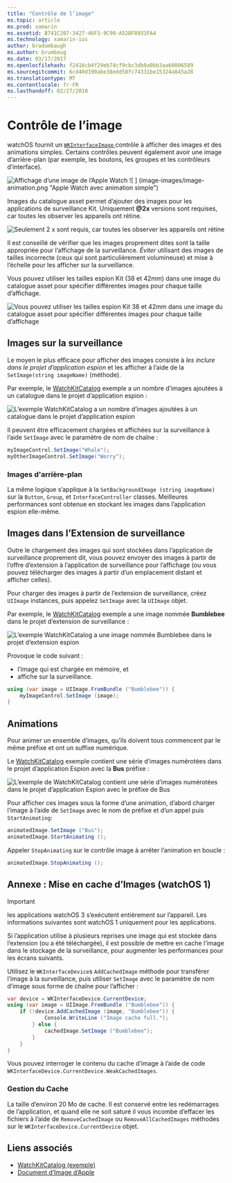 ```yaml
---
title: "Contrôle de l’image"
ms.topic: article
ms.prod: xamarin
ms.assetid: B741C207-3427-46F3-9C90-A52BF8933FA4
ms.technology: xamarin-ios
author: bradumbaugh
ms.author: brumbaug
ms.date: 03/17/2017
ms.openlocfilehash: f2416cb4f29eb74cf9cbc3db0a0bb3aa60806589
ms.sourcegitcommit: 6cd40d190abe38edd50fc74331be15324a845a28
ms.translationtype: MT
ms.contentlocale: fr-FR
ms.lasthandoff: 02/27/2018
---
```

# <a name="image-control"></a>Contrôle de l’image

watchOS fournit un [ `WKInterfaceImage` ](https://developer.xamarin.com/api/type/WatchKit.WKInterfaceImage/) contrôle à afficher des images et des animations simples. Certains contrôles peuvent également avoir une image d’arrière-plan (par exemple, les boutons, les groupes et les contrôleurs d’interface).

![](image-images/image-walkway.png "Affichage d’une image de l’Apple Watch") ![ ] (image-images/image-animation.png "Apple Watch avec animation simple")
<!-- watch image courtesy of http://infinitapps.com/bezel/ -->

Images du catalogue asset permet d’ajouter des images pour les applications de surveillance Kit.
Uniquement  **@2x**  versions sont requises, car toutes les observer les appareils ont rétine.

![](image-images/asset-universal-sml.png "Seulement 2 x sont requis, car toutes les observer les appareils ont rétine")

Il est conseillé de vérifier que les images proprement dites sont la taille appropriée pour l’affichage de la surveillance. *Éviter* utilisant des images de tailles incorrecte (ceux qui sont particulièrement volumineuse) et mise à l’échelle pour les afficher sur la surveillance.

Vous pouvez utiliser les tailles espion Kit (38 et 42mm) dans une image du catalogue asset pour spécifier différentes images pour chaque taille d’affichage.

![](image-images/asset-watch-sml.png "Vous pouvez utiliser les tailles espion Kit 38 et 42mm dans une image du catalogue asset pour spécifier différentes images pour chaque taille d’affichage")


## <a name="images-on-the-watch"></a>Images sur la surveillance

Le moyen le plus efficace pour afficher des images consiste à *les inclure dans le projet d’application espion* et les afficher à l’aide de la `SetImage(string imageName)` (méthode).

Par exemple, le [WatchKitCatalog](https://developer.xamarin.com/samples/WatchKitCatalog/) exemple a un nombre d’images ajoutées à un catalogue dans le projet d’application espion :

![](image-images/asset-whale-sml.png "L’exemple WatchKitCatalog a un nombre d’images ajoutées à un catalogue dans le projet d’application espion")

Il peuvent être efficacement chargées et affichées sur la surveillance à l’aide `SetImage` avec le paramètre de nom de chaîne :

```csharp
myImageControl.SetImage("Whale");
myOtherImageControl.SetImage("Worry");
```

### <a name="background-images"></a>Images d'arrière-plan

La même logique s’applique à la `SetBackgroundImage (string imageName)` sur la `Button`, `Group`, et `InterfaceController` classes. Meilleures performances sont obtenue en stockant les images dans l’application espion elle-même.


## <a name="images-in-the-watch-extension"></a>Images dans l’Extension de surveillance

Outre le chargement des images qui sont stockées dans l’application de surveillance proprement dit, vous pouvez envoyer des images à partir de l’offre d’extension à l’application de surveillance pour l’affichage (ou vous pouvez télécharger des images à partir d’un emplacement distant et afficher celles).

Pour charger des images à partir de l’extension de surveillance, créez `UIImage` instances, puis appelez `SetImage` avec la `UIImage` objet.

Par exemple, le [WatchKitCatalog](https://developer.xamarin.com/samples/monotouch/watchOS/WatchKitCatalog/) exemple a une image nommée **Bumblebee** dans le projet d’extension de surveillance :

![](image-images/asset-bumblebee-sml.png "L’exemple WatchKitCatalog a une image nommée Bumblebee dans le projet d’extension espion")

Provoque le code suivant :

- l’image qui est chargée en mémoire, et
- affiche sur la surveillance.

```csharp
using (var image = UIImage.FromBundle ("Bumblebee")) {
    myImageControl.SetImage (image);
}
```


## <a name="animations"></a>Animations

Pour animer un ensemble d’images, qu’ils doivent tous commencent par le même préfixe et ont un suffixe numérique.

Le [WatchKitCatalog](https://developer.xamarin.com/samples/monotouch/watchOS/WatchKitCatalog/) exemple contient une série d’images numérotées dans le projet d’application Espion avec la **Bus** préfixe :

![](image-images/asset-bus-animation-sml.png "L’exemple de WatchKitCatalog contient une série d’images numérotées dans le projet d’application Espion avec le préfixe de Bus")

Pour afficher ces images sous la forme d’une animation, d’abord charger l’image à l’aide de `SetImage` avec le nom de préfixe et d’un appel puis `StartAnimating`:

```csharp
animatedImage.SetImage ("Bus");
animatedImage.StartAnimating ();
```

Appeler `StopAnimating` sur le contrôle image à arrêter l’animation en boucle :

```csharp
animatedImage.StopAnimating ();
```


<a name="cache" />

## <a name="appendix-caching-images-watchos-1"></a>Annexe : Mise en cache d’Images (watchOS 1)

> [!IMPORTANT]
> les applications watchOS 3 s’exécutent entièrement sur l’appareil. Les informations suivantes sont watchOS 1 uniquement pour les applications.



Si l’application utilise à plusieurs reprises une image qui est stockée dans l’extension (ou a été téléchargée), il est possible de mettre en cache l’image dans le stockage de la surveillance, pour augmenter les performances pour les écrans suivants.

Utilisez le `WKInterfaceDevice`s `AddCachedImage` méthode pour transférer l’image à la surveillance, puis utiliser `SetImage` avec le paramètre de nom d’image sous forme de chaîne pour l’afficher :

```csharp
var device = WKInterfaceDevice.CurrentDevice;
using (var image = UIImage.FromBundle ("Bumblebee")) {
    if (!device.AddCachedImage (image, "Bumblebee")) {
            Console.WriteLine ("Image cache full.");
        } else {
            cachedImage.SetImage ("Bumblebee");
        }
    }
}
```

Vous pouvez interroger le contenu du cache d’image à l’aide de code `WKInterfaceDevice.CurrentDevice.WeakCachedImages`.


### <a name="managing-the-cache"></a>Gestion du Cache

La taille d’environ 20 Mo de cache. Il est conservé entre les redémarrages de l’application, et quand elle ne soit saturé il vous incombe d’effacer les fichiers à l’aide de `RemoveCachedImage` ou `RemoveAllCachedImages` méthodes sur le `WKInterfaceDevice.CurrentDevice` objet.



## <a name="related-links"></a>Liens associés

- [WatchKitCatalog (exemple)](https://developer.xamarin.com/samples/monotouch/watchOS/WatchKitCatalog/)
- [Document d’Image d’Apple](https://developer.apple.com/library/prerelease/ios/documentation/General/Conceptual/WatchKitProgrammingGuide/Images.html)
